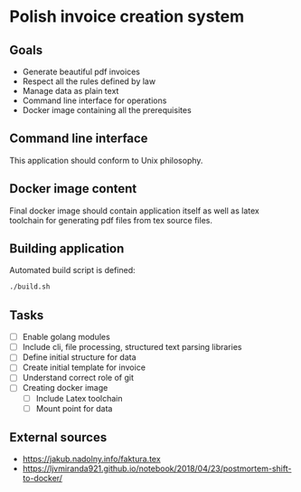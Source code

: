 
# Polish invoice creation system

## Goals

* Generate beautiful pdf invoices
* Respect all the rules defined by law
* Manage data as plain text
* Command line interface for operations
* Docker image containing all the prerequisites

## Command line interface

This application should conform to Unix philosophy.

## Docker image content

Final docker image should contain application itself
as well as latex toolchain for generating pdf files
from tex source files.

## Building application

Automated build script is defined:

```sh
./build.sh
```

## Tasks

* [ ] Enable golang modules
* [ ] Include cli, file processing, structured text parsing libraries
* [ ] Define initial structure for data
* [ ] Create initial template for invoice
* [ ] Understand correct role of git
* [ ] Creating docker image
    * [ ] Include Latex toolchain
    * [ ] Mount point for data

## External sources

* https://jakub.nadolny.info/faktura.tex
* https://ljvmiranda921.github.io/notebook/2018/04/23/postmortem-shift-to-docker/
